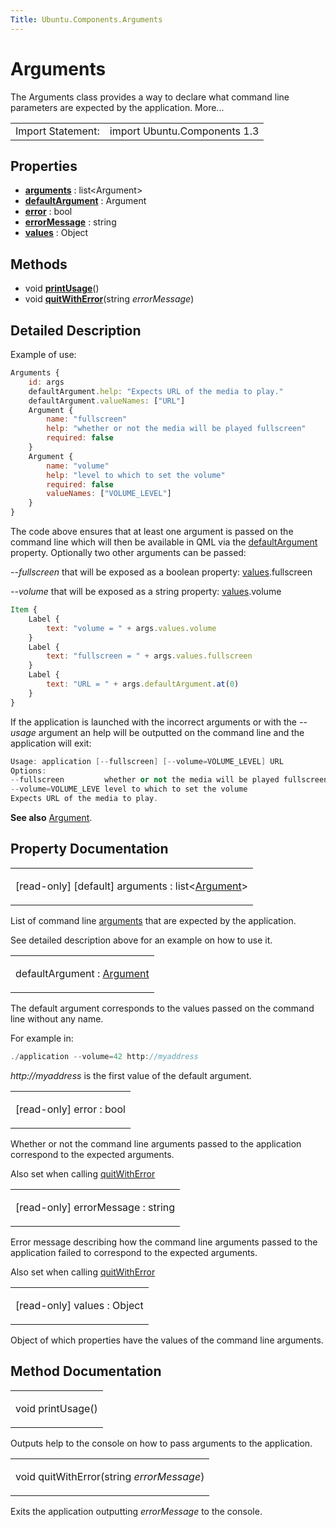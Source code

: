```yaml
---
Title: Ubuntu.Components.Arguments
---
```

        
Arguments
=========

<span class="subtitle"></span>
The Arguments class provides a way to declare what command line parameters are expected by the application. More...

|                   |                              |
|-------------------|------------------------------|
| Import Statement: | import Ubuntu.Components 1.3 |

<span id="properties"></span>
Properties
----------

-   ****[arguments](#arguments-prop)**** : list&lt;Argument&gt;
-   ****[defaultArgument](#defaultArgument-prop)**** : Argument
-   ****[error](#error-prop)**** : bool
-   ****[errorMessage](#errorMessage-prop)**** : string
-   ****[values](#values-prop)**** : Object

<span id="methods"></span>
Methods
-------

-   void ****[printUsage](#printUsage-method)****()
-   void ****[quitWithError](#quitWithError-method)****(string *errorMessage*)

<span id="details"></span>
Detailed Description
--------------------

Example of use:

``` qml
Arguments {
    id: args
    defaultArgument.help: "Expects URL of the media to play."
    defaultArgument.valueNames: ["URL"]
    Argument {
        name: "fullscreen"
        help: "whether or not the media will be played fullscreen"
        required: false
    }
    Argument {
        name: "volume"
        help: "level to which to set the volume"
        required: false
        valueNames: ["VOLUME_LEVEL"]
    }
}
```

The code above ensures that at least one argument is passed on the command line which will then be available in QML via the [defaultArgument](#defaultArgument-prop) property. Optionally two other arguments can be passed:

*--fullscreen* that will be exposed as a boolean property: [values](#values-prop).fullscreen

*--volume* that will be exposed as a string property: [values](#values-prop).volume

``` qml
Item {
    Label {
        text: "volume = " + args.values.volume
    }
    Label {
        text: "fullscreen = " + args.values.fullscreen
    }
    Label {
        text: "URL = " + args.defaultArgument.at(0)
    }
}
```

If the application is launched with the incorrect arguments or with the *--usage* argument an help will be outputted on the command line and the application will exit:

``` cpp
Usage: application [--fullscreen] [--volume=VOLUME_LEVEL] URL
Options:
--fullscreen         whether or not the media will be played fullscreen
--volume=VOLUME_LEVE level to which to set the volume
Expects URL of the media to play.
```

**See also** [Argument](../Ubuntu.Components.Argument.md).

Property Documentation
----------------------

<table>
<colgroup>
<col width="100%" />
</colgroup>
<tbody>
<tr class="odd">
<td><p><span id="arguments-prop"></span><span class="qmlreadonly">[read-only] </span><span class="qmldefault">[default] </span><span class="name">arguments</span> : <span class="type">list</span>&lt;<span class="type"><a href="Ubuntu.Components.Argument.md">Argument</a></span>&gt;</p></td>
</tr>
</tbody>
</table>

List of command line [arguments](../Ubuntu.Components.Argument.md) that are expected by the application.

See detailed description above for an example on how to use it.

<table>
<colgroup>
<col width="100%" />
</colgroup>
<tbody>
<tr class="odd">
<td><p><span id="defaultArgument-prop"></span><span class="name">defaultArgument</span> : <span class="type"><a href="Ubuntu.Components.Argument.md">Argument</a></span></p></td>
</tr>
</tbody>
</table>

The default argument corresponds to the values passed on the command line without any name.

For example in:

``` cpp
./application --volume=42 http://myaddress
```

*http://myaddress* is the first value of the default argument.

<table>
<colgroup>
<col width="100%" />
</colgroup>
<tbody>
<tr class="odd">
<td><p><span id="error-prop"></span><span class="qmlreadonly">[read-only] </span><span class="name">error</span> : <span class="type">bool</span></p></td>
</tr>
</tbody>
</table>

Whether or not the command line arguments passed to the application correspond to the expected arguments.

Also set when calling [quitWithError](#quitWithError-method)

<table>
<colgroup>
<col width="100%" />
</colgroup>
<tbody>
<tr class="odd">
<td><p><span id="errorMessage-prop"></span><span class="qmlreadonly">[read-only] </span><span class="name">errorMessage</span> : <span class="type">string</span></p></td>
</tr>
</tbody>
</table>

Error message describing how the command line arguments passed to the application failed to correspond to the expected arguments.

Also set when calling [quitWithError](#quitWithError-method)

<table>
<colgroup>
<col width="100%" />
</colgroup>
<tbody>
<tr class="odd">
<td><p><span id="values-prop"></span><span class="qmlreadonly">[read-only] </span><span class="name">values</span> : <span class="type">Object</span></p></td>
</tr>
</tbody>
</table>

Object of which properties have the values of the command line arguments.

Method Documentation
--------------------

<table>
<colgroup>
<col width="100%" />
</colgroup>
<tbody>
<tr class="odd">
<td><p><span id="printUsage-method"></span><span class="type">void</span> <span class="name">printUsage</span>()</p></td>
</tr>
</tbody>
</table>

Outputs help to the console on how to pass arguments to the application.

<table>
<colgroup>
<col width="100%" />
</colgroup>
<tbody>
<tr class="odd">
<td><p><span id="quitWithError-method"></span><span class="type">void</span> <span class="name">quitWithError</span>(<span class="type">string</span> <em>errorMessage</em>)</p></td>
</tr>
</tbody>
</table>

Exits the application outputting *errorMessage* to the console.

